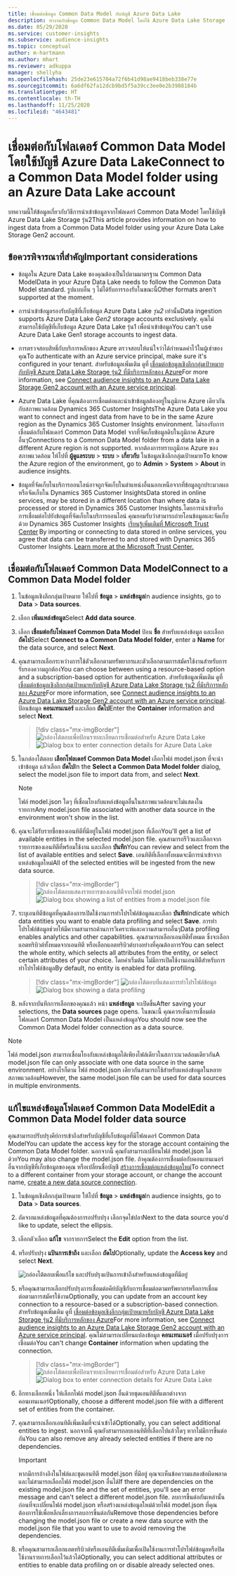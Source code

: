 ```yaml
---
title: เชื่อมต่อข้อมูล Common Data Model กับบัญชี Azure Data Lake
description: ทำงานกับข้อมูล Common Data Model โดยใช้ Azure Data Lake Storage
ms.date: 05/29/2020
ms.service: customer-insights
ms.subservice: audience-insights
ms.topic: conceptual
author: m-hartmann
ms.author: mhart
ms.reviewer: adkuppa
manager: shellyha
ms.openlocfilehash: 25de23e615704a72f6b41d98ae9418beb338e77e
ms.sourcegitcommit: 6a6df62fa12dcb9bd5f5a39cc3ee0e2b3988184b
ms.translationtype: HT
ms.contentlocale: th-TH
ms.lasthandoff: 11/25/2020
ms.locfileid: "4643481"
---
```

# <a name="connect-to-a-common-data-model-folder-using-an-azure-data-lake-account"></a><span data-ttu-id="e5b0e-103">เชื่อมต่อกับโฟลเดอร์ Common Data Model โดยใช้บัญชี Azure Data Lake</span><span class="sxs-lookup"><span data-stu-id="e5b0e-103">Connect to a Common Data Model folder using an Azure Data Lake account</span></span>

<span data-ttu-id="e5b0e-104">บทความนี้ให้ข้อมูลเกี่ยวกับวิธีการนำเข้าข้อมูลจากโฟลเดอร์ Common Data Model โดยใช้บัญชี Azure Data Lake Storage รุ่น2</span><span class="sxs-lookup"><span data-stu-id="e5b0e-104">This article provides information on how to ingest data from a Common Data Model folder using your Azure Data Lake Storage Gen2 account.</span></span>

## <a name="important-considerations"></a><span data-ttu-id="e5b0e-105">ข้อควรพิจารณาที่สำคัญ</span><span class="sxs-lookup"><span data-stu-id="e5b0e-105">Important considerations</span></span>

- <span data-ttu-id="e5b0e-106">ข้อมูลใน Azure Data Lake ของคุณต้องเป็นไปตามมาตรฐาน Common Data Model</span><span class="sxs-lookup"><span data-stu-id="e5b0e-106">Data in your Azure Data Lake needs to follow the Common Data Model standard.</span></span> <span data-ttu-id="e5b0e-107">รูปแบบอื่น ๆ ไม่ได้รับการรองรับในขณะนี้</span><span class="sxs-lookup"><span data-stu-id="e5b0e-107">Other formats aren't supported at the moment.</span></span>

- <span data-ttu-id="e5b0e-108">การนำเข้าข้อมูลรองรับบัญชีที่เก็บข้อมูล Azure Data Lake *รุ่น2* เท่านั้น</span><span class="sxs-lookup"><span data-stu-id="e5b0e-108">Data ingestion supports Azure Data Lake *Gen2* storage accounts exclusively.</span></span> <span data-ttu-id="e5b0e-109">คุณไม่สามารถใช้บัญชีที่เก็บข้อมูล Azure Data Lake รุ่น1 เพื่อนำเข้าข้อมูล</span><span class="sxs-lookup"><span data-stu-id="e5b0e-109">You can't use Azure Data Lake Gen1 storage accounts to ingest data.</span></span>

- <span data-ttu-id="e5b0e-110">การตรวจสอบสิทธิ์กับบริการหลักของ Azure ตรวจสอบให้แน่ใจว่าได้กำหนดค่าไว้ในผู้เช่าของคุณ</span><span class="sxs-lookup"><span data-stu-id="e5b0e-110">To authenticate with an Azure service principal, make sure it's configured in your tenant.</span></span> <span data-ttu-id="e5b0e-111">สำหรับข้อมูลเพิ่มเติม ดูที่ [เชื่อมต่อข้อมูลเชิงลึกกลุ่มเป้าหมายกับบัญชี Azure Data Lake Storage รุ่น2 ที่มีบริการหลักของ Azure](connect-service-principal.md)</span><span class="sxs-lookup"><span data-stu-id="e5b0e-111">For more information, see [Connect audience insights to an Azure Data Lake Storage Gen2 account with an Azure service principal](connect-service-principal.md).</span></span>

- <span data-ttu-id="e5b0e-112">Azure Data Lake ที่คุณต้องการเชื่อมต่อและนำเข้าข้อมูลต้องอยู่ในภูมิภาค Azure เดียวกันกับสภาพแวดล้อม Dynamics 365 Customer Insights</span><span class="sxs-lookup"><span data-stu-id="e5b0e-112">The Azure Data Lake you want to connect and ingest data from have to be in the same Azure region as the Dynamics 365 Customer Insights environment.</span></span> <span data-ttu-id="e5b0e-113">ไม่รองรับการเชื่อมต่อกับโฟลเดอร์ Common Data Model จากที่จัดเก็บข้อมูลดิบในภูมิภาค Azure อื่นๆ</span><span class="sxs-lookup"><span data-stu-id="e5b0e-113">Connections to a Common Data Model folder from a data lake in a different Azure region is not supported.</span></span> <span data-ttu-id="e5b0e-114">หากต้องการทราบภูมิภาค Azure ของสภาพแวดล้อม ให้ไปที่ **ผู้ดูแลระบบ** > **ระบบ** > **เกี่ยวกับ** ในข้อมูลเชิงลึกกลุ่มเป้าหมาย</span><span class="sxs-lookup"><span data-stu-id="e5b0e-114">To know the Azure region of the environment, go to **Admin** > **System** > **About** in audience insights.</span></span>

- <span data-ttu-id="e5b0e-115">ข้อมูลที่จัดเก็บในบริการออนไลน์อาจถูกจัดเก็บในตำแหน่งอื่นนอกเหนือจากที่ข้อมูลถูกประมวลผลหรือจัดเก็บใน Dynamics 365 Customer Insights</span><span class="sxs-lookup"><span data-stu-id="e5b0e-115">Data stored in online services, may be stored in a different location than where data is processed or stored in Dynamics 365 Customer Insights.</span></span><span data-ttu-id="e5b0e-116">โดยการนำเข้าหรือการเชื่อมต่อไปยังข้อมูลที่จัดเก็บในบริการออนไลน์ คุณยอมรับว่าสามารถถ่ายโอนข้อมูลและจัดเก็บด้วย Dynamics 365 Customer Insights  [เรียนรู้เพิ่มเติมที่ Microsoft Trust Center](https://www.microsoft.com/trust-center)</span><span class="sxs-lookup"><span data-stu-id="e5b0e-116"> By importing or connecting to data stored in online services, you agree that data can be transferred to and stored with Dynamics 365 Customer Insights. [Learn more at the Microsoft Trust Center.](https://www.microsoft.com/trust-center)</span></span>

## <a name="connect-to-a-common-data-model-folder"></a><span data-ttu-id="e5b0e-117">เชื่อมต่อกับโฟลเดอร์ Common Data Model</span><span class="sxs-lookup"><span data-stu-id="e5b0e-117">Connect to a Common Data Model folder</span></span>

1. <span data-ttu-id="e5b0e-118">ในข้อมูลเชิงลึกกลุ่มเป้าหมาย ให้ไปที่ **ข้อมูล** > **แหล่งข้อมูล**</span><span class="sxs-lookup"><span data-stu-id="e5b0e-118">In audience insights, go to **Data** > **Data sources**.</span></span>

1. <span data-ttu-id="e5b0e-119">เลือก **เพิ่มแหล่งข้อมูล**</span><span class="sxs-lookup"><span data-stu-id="e5b0e-119">Select **Add data source**.</span></span>

1. <span data-ttu-id="e5b0e-120">เลือก **เชื่อมต่อกับโฟลเดอร์ Common Data Model** ป้อน **ชื่อ** สำหรับแหล่งข้อมูล และเลือก **ถัดไป**</span><span class="sxs-lookup"><span data-stu-id="e5b0e-120">Select **Connect to a Common Data Model folder**, enter a **Name** for the data source, and select **Next**.</span></span>

1. <span data-ttu-id="e5b0e-121">คุณสามารถเลือกระหว่างการใช้ตัวเลือกตามทรัพยากรและตัวเลือกตามการสมัครใช้งานสำหรับการรับรองความถูกต้อง</span><span class="sxs-lookup"><span data-stu-id="e5b0e-121">You can choose between using a resource-based option and a subscription-based option for authentication.</span></span> <span data-ttu-id="e5b0e-122">สำหรับข้อมูลเพิ่มเติม ดูที่ [เชื่อมต่อข้อมูลเชิงลึกกลุ่มเป้าหมายกับบัญชี Azure Data Lake Storage รุ่น2 ที่มีบริการหลักของ Azure](connect-service-principal.md)</span><span class="sxs-lookup"><span data-stu-id="e5b0e-122">For more information, see [Connect audience insights to an Azure Data Lake Storage Gen2 account with an Azure service principal](connect-service-principal.md).</span></span> <span data-ttu-id="e5b0e-123">ป้อนข้อมูล **คอนเทนเนอร์** และเลือก **ถัดไป**</span><span class="sxs-lookup"><span data-stu-id="e5b0e-123">Enter the **Container** information and select **Next**.</span></span>
   > [!div class="mx-imgBorder"]
   > <span data-ttu-id="e5b0e-124">![กล่องโต้ตอบเพื่อป้อนรายละเอียดการเชื่อมต่อสำหรับ Azure Data Lake](media/enter-new-storage-details.png)</span><span class="sxs-lookup"><span data-stu-id="e5b0e-124">![Dialog box to enter connection details for Azure Data Lake](media/enter-new-storage-details.png)</span></span>

1. <span data-ttu-id="e5b0e-125">ในกล่องโต้ตอบ **เลือกโฟลเดอร์ Common Data Model** เลือกไฟล์ model.json ที่จะนำเข้าข้อมูล แล้วเลือก **ถัดไป**</span><span class="sxs-lookup"><span data-stu-id="e5b0e-125">In the **Select a Common Data Model folder** dialog, select the model.json file to import data from, and select **Next**.</span></span>
   > [!NOTE]
   > <span data-ttu-id="e5b0e-126">ไฟล์ model.json ใดๆ ที่เชื่อมโยงกับแหล่งข้อมูลอื่นในสภาพแวดล้อมจะไม่แสดงในรายการ</span><span class="sxs-lookup"><span data-stu-id="e5b0e-126">Any model.json file associated with another data source in the environment won't show in the list.</span></span>

1. <span data-ttu-id="e5b0e-127">คุณจะได้รับรายชื่อของเอนทิตีที่มีอยู่ในไฟล์ model.json ที่เลือก</span><span class="sxs-lookup"><span data-stu-id="e5b0e-127">You'll get a list of available entities in the selected model.json file.</span></span> <span data-ttu-id="e5b0e-128">คุณสามารถรีวิวและเลือกจากรายการของเอนทิตีที่พร้อมใช้งาน และเลือก **บันทึก**</span><span class="sxs-lookup"><span data-stu-id="e5b0e-128">You can review and select from the list of available entities and select **Save**.</span></span> <span data-ttu-id="e5b0e-129">เอนทิตีที่เลือกทั้งหมดจะมีการนำเข้าจากแหล่งข้อมูลใหม่</span><span class="sxs-lookup"><span data-stu-id="e5b0e-129">All of the selected entities will be ingested from the new data source.</span></span>
   > [!div class="mx-imgBorder"]
   > <span data-ttu-id="e5b0e-130">![กล่องโต้ตอบแสดงรายการของเอนทิตีจากไฟล์ model.json](media/review-entities.png)</span><span class="sxs-lookup"><span data-stu-id="e5b0e-130">![Dialog box showing a list of entities from a model.json file](media/review-entities.png)</span></span>

8. <span data-ttu-id="e5b0e-131">ระบุเอนทิตีข้อมูลที่คุณต้องการเปิดใช้งานการทำโปรไฟล์ข้อมูลและเลือก **บันทึก**</span><span class="sxs-lookup"><span data-stu-id="e5b0e-131">Indicate which data entities you want to enable data profiling and select **Save**.</span></span> <span data-ttu-id="e5b0e-132">การทําโปรไฟล์ข้อมูลช่วยให้มีความสามารถด้านการวิเคราะห์และความสามารถอื่นๆ</span><span class="sxs-lookup"><span data-stu-id="e5b0e-132">Data profiling enables analytics and other capabilities.</span></span> <span data-ttu-id="e5b0e-133">คุณสามารถเลือกเอนทิตีทั้งหมด ซึ่งจะเลือกแอตทริบิวต์ทั้งหมดจากเอนทิตี หรือเลือกแอตทริบิวต์บางอย่างที่คุณต้องการ</span><span class="sxs-lookup"><span data-stu-id="e5b0e-133">You can select the whole entity, which selects all attributes from the entity, or select certain attributes of your choice.</span></span> <span data-ttu-id="e5b0e-134">โดยค่าเริ่มต้น ไม่มีการเปิดใช้งานเอนทิตีสำหรับการทำโปรไฟล์ข้อมูล</span><span class="sxs-lookup"><span data-stu-id="e5b0e-134">By default, no entity is enabled for data profiling.</span></span>
   > [!div class="mx-imgBorder"]
   > <span data-ttu-id="e5b0e-135">![กล่องโต้ตอบที่แสดงการทำโปรไฟล์ข้อมูล](media/dataprofiling-entities.png)</span><span class="sxs-lookup"><span data-stu-id="e5b0e-135">![Dialog box showing a data profiling](media/dataprofiling-entities.png)</span></span>

9. <span data-ttu-id="e5b0e-136">หลังจากบันทึกการเลือกของคุณแล้ว หน้า **แหล่งข้อมูล** จะเปิดขึ้น</span><span class="sxs-lookup"><span data-stu-id="e5b0e-136">After saving your selections, the **Data sources** page opens.</span></span> <span data-ttu-id="e5b0e-137">ในขณะนี้ คุณควรเห็นการเชื่อมต่อโฟลเดอร์ Common Data Model เป็นแหล่งข้อมูล</span><span class="sxs-lookup"><span data-stu-id="e5b0e-137">You should now see the Common Data Model folder connection as a data source.</span></span>

> [!NOTE]
> <span data-ttu-id="e5b0e-138">ไฟล์ model.json สามารถเชื่อมโยงกับแหล่งข้อมูลได้เพียงไฟล์เดียวในสภาวะแวดล้อมเดียวกัน</span><span class="sxs-lookup"><span data-stu-id="e5b0e-138">A model.json file can only associate with one data source in the same environment.</span></span> <span data-ttu-id="e5b0e-139">อย่างไรก็ตาม ไฟล์ model.json เดียวกันสามารถใช้สำหรับแหล่งข้อมูลในหลายสภาพแวดล้อม</span><span class="sxs-lookup"><span data-stu-id="e5b0e-139">However, the same model.json file can be used for data sources in multiple environments.</span></span>

## <a name="edit-a-common-data-model-folder-data-source"></a><span data-ttu-id="e5b0e-140">แก้ไขแหล่งข้อมูลโฟลเดอร์ Common Data Model</span><span class="sxs-lookup"><span data-stu-id="e5b0e-140">Edit a Common Data Model folder data source</span></span>

<span data-ttu-id="e5b0e-141">คุณสามารถปรับปรุงคีย์การเข้าถึงสำหรับบัญชีที่เก็บข้อมูลที่มีโฟลเดอร์ Common Data Model</span><span class="sxs-lookup"><span data-stu-id="e5b0e-141">You can update the access key for the storage account containing the Common Data Model folder.</span></span> <span data-ttu-id="e5b0e-142">นอกจากนี้ คุณยังสามารถเปลี่ยนไฟล์ model.json ได้ด้วย</span><span class="sxs-lookup"><span data-stu-id="e5b0e-142">You may also change the model.json file.</span></span> <span data-ttu-id="e5b0e-143">ถ้าคุณต้องการเชื่อมต่อกับคอนเทนเนอร์อื่นจากบัญชีที่เก็บข้อมูลของคุณ หรือเปลี่ยนชื่อบัญชี [สร้างการเชื่อมต่อแหล่งข้อมูลใหม่](#connect-to-a-common-data-model-folder)</span><span class="sxs-lookup"><span data-stu-id="e5b0e-143">To connect to a different container from your storage account, or change the account name, [create a new data source connection](#connect-to-a-common-data-model-folder).</span></span>

1. <span data-ttu-id="e5b0e-144">ในข้อมูลเชิงลึกกลุ่มเป้าหมาย ให้ไปที่ **ข้อมูล** > **แหล่งข้อมูล**</span><span class="sxs-lookup"><span data-stu-id="e5b0e-144">In audience insights, go to **Data** > **Data sources**.</span></span>

2. <span data-ttu-id="e5b0e-145">ถัดจากแหล่งข้อมูลที่คุณต้องการอปรับปรุง เลือกจุดไข่ปลา</span><span class="sxs-lookup"><span data-stu-id="e5b0e-145">Next to the data source you'd like to update, select the ellipsis.</span></span>

3. <span data-ttu-id="e5b0e-146">เลือกตัวเลือก **แก้ไข** จากรายการ</span><span class="sxs-lookup"><span data-stu-id="e5b0e-146">Select the **Edit** option from the list.</span></span>

4. <span data-ttu-id="e5b0e-147">หรือปรับปรุง **แป้นการเข้าถึง** และเลือก **ถัดไป**</span><span class="sxs-lookup"><span data-stu-id="e5b0e-147">Optionally, update the **Access key** and select **Next**.</span></span>

   ![กล่องโต้ตอบเพื่อแก้ไข และปรับปรุงแป้นการเข้าถึงสำหรับแหล่งข้อมูลที่มีอยู่](media/edit-access-key.png)

5. <span data-ttu-id="e5b0e-149">หรือคุณสามารถเลือกปรับปรุงการเชื่อมต่อคีย์บัญชีกับการเชื่อมต่อตามทรัพยากรหรือการเชื่อมต่อตามการสมัครใช้งาน</span><span class="sxs-lookup"><span data-stu-id="e5b0e-149">Optionally, you can update from an account key connection to a resource-based or a subscription-based connection.</span></span> <span data-ttu-id="e5b0e-150">สำหรับข้อมูลเพิ่มเติม ดูที่ [เชื่อมต่อข้อมูลเชิงลึกกลุ่มเป้าหมายกับบัญชี Azure Data Lake Storage รุ่น2 ที่มีบริการหลักของ Azure](connect-service-principal.md)</span><span class="sxs-lookup"><span data-stu-id="e5b0e-150">For more information, see [Connect audience insights to an Azure Data Lake Storage Gen2 account with an Azure service principal](connect-service-principal.md).</span></span> <span data-ttu-id="e5b0e-151">คุณไม่สามารถเปลี่ยนแปลงข้อมูล **คอนเทนเนอร์** เมื่อปรับปรุงการเชื่อมต่อ</span><span class="sxs-lookup"><span data-stu-id="e5b0e-151">You can't change **Container** information when updating the connection.</span></span>
   > [!div class="mx-imgBorder"]
   > <span data-ttu-id="e5b0e-152">![กล่องโต้ตอบเพื่อป้อนรายละเอียดการเชื่อมต่อสำหรับ Azure Data Lake](media/enter-existing-storage-details.png)</span><span class="sxs-lookup"><span data-stu-id="e5b0e-152">![Dialog box to enter connection details for Azure Data Lake](media/enter-existing-storage-details.png)</span></span>

6. <span data-ttu-id="e5b0e-153">อีกทางเลือกหนึ่ง ให้เลือกไฟล์ model.json อื่นด้วยชุดเอนทิตีที่แตกต่างจากคอนเทนเนอร์</span><span class="sxs-lookup"><span data-stu-id="e5b0e-153">Optionally, choose a different model.json file with a different set of entities from the container.</span></span>

7. <span data-ttu-id="e5b0e-154">คุณสามารถเลือกเอนทิตีเพิ่มเติมที่จะนำเข้าได้</span><span class="sxs-lookup"><span data-stu-id="e5b0e-154">Optionally, you can select additional entities to ingest.</span></span> <span data-ttu-id="e5b0e-155">นอกจากนี้ คุณยังสามารถลบเอนทิตีที่เลือกไปแล้วใดๆ หากไม่มีการขึ้นต่อกัน</span><span class="sxs-lookup"><span data-stu-id="e5b0e-155">You can also remove any already selected entities if there are no dependencies.</span></span>

   > [!IMPORTANT]
   > <span data-ttu-id="e5b0e-156">หากมีการอ้างอิงในไฟล์และชุดเอนทิตี model.json ที่มีอยู่ คุณจะเห็นข้อความแสดงข้อผิดพลาด และไม่สามารถเลือกไฟล์ model.json อื่นได้</span><span class="sxs-lookup"><span data-stu-id="e5b0e-156">If there are dependencies on the existing model.json file and the set of entities, you'll see an error message and can't select a different model.json file.</span></span> <span data-ttu-id="e5b0e-157">ลบการขึ้นต่อกันเหล่านั้นก่อนที่จะเปลี่ยนไฟล์ model.json หรือสร้างแหล่งข้อมูลใหม่ด้วยไฟล์ model.json ที่คุณต้องการใช้เพื่อหลีกเลี่ยงการลบการขึ้นต่อกัน</span><span class="sxs-lookup"><span data-stu-id="e5b0e-157">Remove those dependencies before changing the model.json file or create a new data source with the model.json file that you want to use to avoid removing the dependencies.</span></span>

8. <span data-ttu-id="e5b0e-158">หรือคุณสามารถเลือกแอตทริบิวต์หรือเอนทิตีเพิ่มเติมเพื่อเปิดใช้งานการทำโปรไฟล์ข้อมูลหรือปิดใช้งานรายการเลือกไว้แล้วได้</span><span class="sxs-lookup"><span data-stu-id="e5b0e-158">Optionally, you can select additional attributes or entities to enable data profiling on or disable already selected ones.</span></span>   
